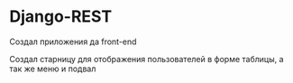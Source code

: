 # Django-REST

Создал приложения да front-end

Создал старницу для отображения пользователей в форме таблицы, а так же меню и 
подвал
